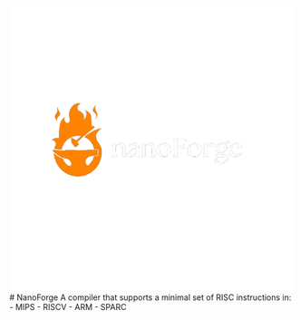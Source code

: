 <picture>
  <source srcset= "resources/logo.png" media="(prefers-color-scheme: dark)">
  <source srcset= "resources/light logo.png" media="(prefers-color-scheme: light)">
  <img src="resources/logo.png" alt="image">
</picture>
# NanoForge
A compiler that supports a minimal set of RISC instructions in:
- MIPS
- RISCV
- ARM
- SPARC


